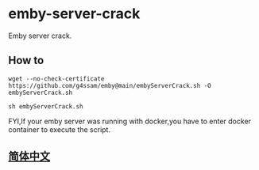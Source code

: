 # emby-server-crack
Emby server crack.

## How to
```shell
wget --no-check-certificate https://github.com/g4ssam/emby@main/embyServerCrack.sh -O embyServerCrack.sh

sh embyServerCrack.sh
```
FYI,If your emby server was running with docker,you have to enter docker container to execute the script.

## [简体中文](https://github.com/qcgzxw/emby-server-crack/blob/main/说明.md)
